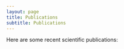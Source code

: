 ```yaml
---
layout: page
title: Publications
subtitle: Publications
---
```


Here are some recent scientific publications:




